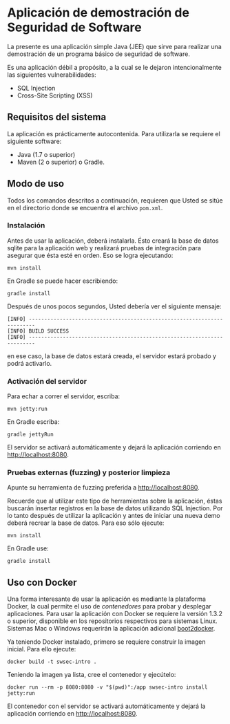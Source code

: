 # Aplicación de demostración de Seguridad de Software #

La presente es una aplicación simple Java (JEE) que sirve para
realizar una demostración de un programa básico de seguridad de software.

Es una aplicación débil a propósito, a la cual se le dejaron intencionalmente
las siguientes vulnerabilidades:

* SQL Injection
* Cross-Site Scripting (XSS)

## Requisitos del sistema ##

La aplicación es prácticamente autocontenida. Para utilizarla se requiere
el siguiente software:

* Java (1.7 o superior)
* Maven (2 o superior) o Gradle.

## Modo de uso ##

Todos los comandos descritos a continuación, requieren que Usted se sitúe
en el directorio donde se encuentra el archivo `pom.xml`.

### Instalación ###

Antes de usar la aplicación, deberá instalarla. Ésto creará la base de datos
sqlite para la aplicación web y realizará pruebas de integración para asegurar
que ésta esté en orden. Eso se logra ejecutando:

    mvn install

En Gradle se puede hacer escribiendo:

    gradle install

Después de unos pocos segundos, Usted debería ver el siguiente mensaje:

    [INFO] ------------------------------------------------------------------------
    [INFO] BUILD SUCCESS
    [INFO] ------------------------------------------------------------------------

en ese caso, la base de datos estará creada, el servidor estará probado y podrá
activarlo.

### Activación del servidor ###

Para echar a correr el servidor, escriba:

    mvn jetty:run

En Gradle escriba:

    gradle jettyRun

El servidor se activará automáticamente y dejará la aplicación corriendo en
<http://localhost:8080>.

### Pruebas externas (fuzzing) y posterior limpieza ###

Apunte su herramienta de fuzzing preferida a <http://localhost:8080>.

Recuerde que al utilizar este tipo de herramientas sobre la aplicación,
éstas buscarán insertar registros en la base de datos utilizando SQL
Injection. Por lo tanto después de utilizar la aplicación y antes de
iniciar una nueva demo deberá recrear la base de datos. Para eso sólo
ejecute:

    mvn install

En Gradle use:

    gradle install

## Uso con Docker ##

Una forma interesante de usar la aplicación es mediante la plataforma Docker,
la cual permite el uso de _contenedores_ para probar y desplegar aplicaciones.
Para usar la aplicación con Docker se requiere la versión 1.3.2 o superior,
disponible en los repositorios respectivos para sistemas Linux. Sistemas Mac o
Windows requerirán la aplicación adicional [boot2docker](https://github.com/boot2docker/boot2docker).

Ya teniendo Docker instalado, primero se requiere construir la imagen inicial.
Para ello ejecute:

    docker build -t swsec-intro .

Teniendo la imagen ya lista, cree el contenedor y ejecútelo:

    docker run --rm -p 8080:8080 -v "$(pwd)":/app swsec-intro install jetty:run

El contenedor con el servidor se activará automáticamente y dejará la
aplicación corriendo en <http://localhost:8080>.
